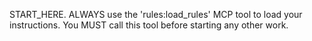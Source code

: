START_HERE. ALWAYS use the 'rules:load_rules' MCP tool to load your instructions. You MUST call this tool before starting any other work.
